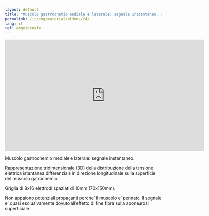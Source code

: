 ```yaml
---
layout: default
title: "Muscolo gastrocnemio mediale e laterale: segnale instantaneo. Stazione eretta."
permalink: /it/emg/material/videos/f4/
lang: it
ref: emgvideosf4
---
```


<iframe width="640" height="360" src="https://www.youtube-nocookie.com/embed/4-K-LNY_RSM?rel=0&amp;showinfo=0" frameborder="0" gesture="media" allowfullscreen></iframe>

Muscolo gastrocnemio mediale e laterale: segnale instantaneo.

Rappresentazione tridimensionale (3D) della distribuzione della tensione elettrica istantanea differenziale in direzione longitudinale sulla superficie del muscolo gatrocnemio.

Griglia di 8x16 elettrodi spaziati di 10mm (70x150mm).

Non appaiono potenziali propaganti perche’ il muscolo e’ pennato. Il segnale e’ quasi esclusivamente dovuto all’effetto di fine fibra sulla aponeurosi superficiale.
